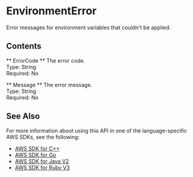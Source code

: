 # EnvironmentError<a name="API_EnvironmentError"></a>

Error messages for environment variables that couldn't be applied\.

## Contents<a name="API_EnvironmentError_Contents"></a>

 ** ErrorCode **   <a name="SSS-Type-EnvironmentError-ErrorCode"></a>
The error code\.  
Type: String  
Required: No

 ** Message **   <a name="SSS-Type-EnvironmentError-Message"></a>
The error message\.  
Type: String  
Required: No

## See Also<a name="API_EnvironmentError_SeeAlso"></a>

For more information about using this API in one of the language\-specific AWS SDKs, see the following:
+  [ AWS SDK for C\+\+](https://docs.aws.amazon.com/goto/SdkForCpp/lambda-2015-03-31/EnvironmentError) 
+  [ AWS SDK for Go](https://docs.aws.amazon.com/goto/SdkForGoV1/lambda-2015-03-31/EnvironmentError) 
+  [ AWS SDK for Java V2](https://docs.aws.amazon.com/goto/SdkForJavaV2/lambda-2015-03-31/EnvironmentError) 
+  [ AWS SDK for Ruby V3](https://docs.aws.amazon.com/goto/SdkForRubyV3/lambda-2015-03-31/EnvironmentError) 